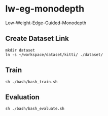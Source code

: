 # lw-eg-monodepth
Low-Weight-Edge-Guided-Monodepth

## Create Dataset Link
```
mkdir dataset
ln -s ~/workspace/dataset/kitti/ ./dataset/
```

## Train
```
sh ./bash/bash_train.sh
```

## Evaluation 
```
sh ./bash/bash_evaluate.sh
```
